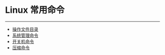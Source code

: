 # Linux 常用命令

---

* [操作文件目录](/chapter2/Linux常用命令/操作文件目录.md)
* [系统管理命令](/chapter2/Linux常用命令/系统管理命令.md)
* [开关机命令](/chapter2/Linux常用命令/开关机命令.md)
* [压缩命令](/chapter2/Linux常用命令/压缩命令.md)